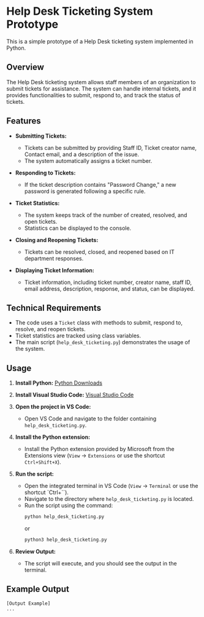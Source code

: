 # Help Desk Ticketing System Prototype

This is a simple prototype of a Help Desk ticketing system implemented in Python.

## Overview

The Help Desk ticketing system allows staff members of an organization to submit tickets for assistance. The system can handle internal tickets, and it provides functionalities to submit, respond to, and track the status of tickets.

## Features

- **Submitting Tickets:**

  - Tickets can be submitted by providing Staff ID, Ticket creator name, Contact email, and a description of the issue.
  - The system automatically assigns a ticket number.

- **Responding to Tickets:**

  - If the ticket description contains "Password Change," a new password is generated following a specific rule.

- **Ticket Statistics:**

  - The system keeps track of the number of created, resolved, and open tickets.
  - Statistics can be displayed to the console.

- **Closing and Reopening Tickets:**

  - Tickets can be resolved, closed, and reopened based on IT department responses.

- **Displaying Ticket Information:**
  - Ticket information, including ticket number, creator name, staff ID, email address, description, response, and status, can be displayed.

## Technical Requirements

- The code uses a `Ticket` class with methods to submit, respond to, resolve, and reopen tickets.
- Ticket statistics are tracked using class variables.
- The main script (`help_desk_ticketing.py`) demonstrates the usage of the system.

## Usage

1. **Install Python:**
   [Python Downloads](https://www.python.org/downloads/)

2. **Install Visual Studio Code:**
   [Visual Studio Code](https://code.visualstudio.com/)

3. **Open the project in VS Code:**

   - Open VS Code and navigate to the folder containing `help_desk_ticketing.py`.

4. **Install the Python extension:**

   - Install the Python extension provided by Microsoft from the Extensions view (`View` -> `Extensions` or use the shortcut `Ctrl+Shift+X`).

5. **Run the script:**

   - Open the integrated terminal in VS Code (`View` -> `Terminal` or use the shortcut `Ctrl+``).
   - Navigate to the directory where `help_desk_ticketing.py` is located.
   - Run the script using the command:
     ```bash
     python help_desk_ticketing.py
     ```
     or
     ```bash
     python3 help_desk_ticketing.py
     ```

6. **Review Output:**
   - The script will execute, and you should see the output in the terminal.

## Example Output

```plaintext
[Output Example]
...

```
